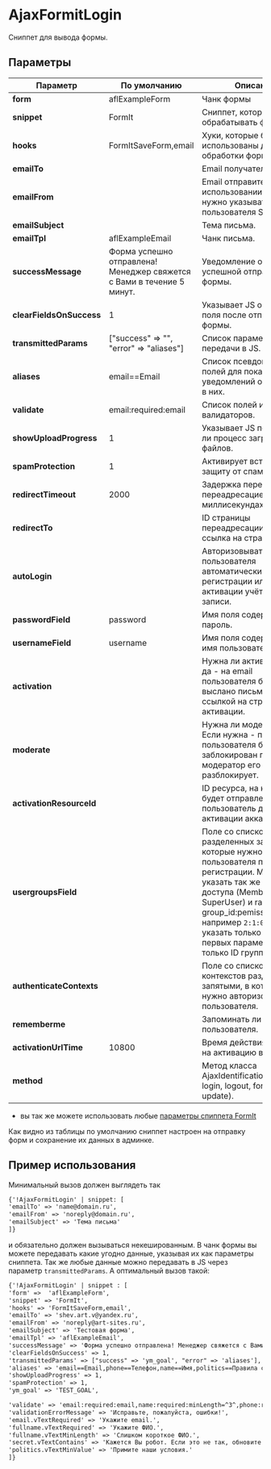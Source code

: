 # AjaxFormitLogin

Сниппет для вывода формы.

## Параметры

| Параметр                 | По умолчанию                                                          | Описание                                                                                                                                                                                                                                                                             |
|--------------------------|-----------------------------------------------------------------------|--------------------------------------------------------------------------------------------------------------------------------------------------------------------------------------------------------------------------------------------------------------------------------------|
| **form**                 | aflExampleForm                                                        | Чанк формы                                                                                                                                                                                                                                                                           |
| **snippet**              | FormIt                                                                | Сниппет, который будет обрабатывать форму                                                                                                                                                                                                                                            |
| **hooks**                | FormItSaveForm,email                                                  | Хуки, которые будут использованы для обработки формы.                                                                                                                                                                                                                                |
| **emailTo**              |                                                                       | Email получателя                                                                                                                                                                                                                                                                     |
| **emailFrom**            |                                                                       | Email отправителя. При использовании SMTP нужно указывать email пользователя SMTP.                                                                                                                                                                                                   |
| **emailSubject**         |                                                                       | Тема письма.                                                                                                                                                                                                                                                                         |
| **emailTpl**             | aflExampleEmail                                                       | Чанк письма.                                                                                                                                                                                                                                                                         |
| **successMessage**       | Форма успешно отправлена! Менеджер свяжется с Вами в течение 5 минут. | Уведомление об успешной отправке формы.                                                                                                                                                                                                                                              |
| **clearFieldsOnSuccess** | 1                                                                     | Указывает JS очищать ли поля после отправки формы.                                                                                                                                                                                                                                   |
| **transmittedParams**    | ["success" => "", "error" => "aliases"]                               | Список параметров для передачи в JS.                                                                                                                                                                                                                                                 |
| **aliases**              | email==Email                                                          | Список псевдонимов полей для показа уведомлений об ошибках в них.                                                                                                                                                                                                                    |
| **validate**             | email:required:email                                                  | Список полей и их валидаторов.                                                                                                                                                                                                                                                       |
| **showUploadProgress**   | 1                                                                     | Указывает JS показывать ли процесс загрузки файлов.                                                                                                                                                                                                                                  |
| **spamProtection**       | 1                                                                     | Активирует встроенную защиту от спама.                                                                                                                                                                                                                                               |
| **redirectTimeout**      | 2000                                                                  | Задержка перед переадресацией в миллисекундах.                                                                                                                                                                                                                                       |
| **redirectTo**           |                                                                       | ID страницы переадресации или ссылка на страницу.                                                                                                                                                                                                                                    |
| **autoLogin**            |                                                                       | Авторизовывать ли пользователя автоматически после регистрации или активации учётной записи.                                                                                                                                                                                         |
| **passwordField**        | password                                                              | Имя поля содержащего пароль.                                                                                                                                                                                                                                                         |
| **usernameField**        | username                                                              | Имя поля содержащего имя пользователя.                                                                                                                                                                                                                                               |
| **activation**           |                                                                       | Нужна ли активация, если да - на email пользователя будет выслано письмо с ссылкой на страницу активации.                                                                                                                                                                            |
| **moderate**             |                                                                       | Нужна ли модерация. Если нужна - профиль пользователя будет заблокирован пока модератор его не разблокирует.                                                                                                                                                                         |
| **activationResourceId** |                                                                       | ID ресурса, на который будет отправлен пользователь для активации аккаунта.                                                                                                                                                                                                          |
| **usergroupsField**      |                                                                       | Поле со списком групп разделенных запятыми, в которые нужно добавить пользователя при регистрации. Можно указать так же уровень доступа (Member или SuperUser) и rank: group_id:pemission_id:rank, например `2:1:0`. Можно указать только два первых параметра или только ID группы. |
| **authenticateContexts** |                                                                       | Поле со списком контекстов разделенных запятыми, в которых нужно авторизовать пользователя.                                                                                                                                                                                          |
| **rememberme**           |                                                                       | Запоминать ли пользователя.                                                                                                                                                                                                                                                          |
| **activationUrlTime**    | 10800                                                                 | Время действия ссылки на активацию в секундах.                                                                                                                                                                                                                                       |
| **method**               |                                                                       | Метод класса AjaxIdentification (register, login, logout, forgot, update).                                                                                                                                                                                                           |

* вы так же можете использовать любые [параметры спиппета FormIt][1]

Как видно из таблицы по умолчанию сниппет настроен на отправку форм и сохранение их данных в админке.

## Пример использования

Минимальный вызов должен выглядеть так

```html
{'!AjaxFormitLogin' | snippet: [
'emailTo' => 'name@domain.ru',
'emailFrom' => 'noreply@domain.ru',
'emailSubject' => 'Тема письма'
]}
```

и обязательно должен вызываться некешированным. В чанк формы вы можете передавать какие угодно данные, указывая их как параметры сниппета. Так же любые данные можно
передавать в JS через параметр `transmittedParams`.
А оптимальный вызов такой:

```html
{'!AjaxFormitLogin' | snippet : [
'form' =>  'aflExampleForm',
'snippet' => 'FormIt',
'hooks' => 'FormItSaveForm,email',
'emailTo' => 'shev.art.v@yandex.ru',
'emailFrom' => 'noreply@art-sites.ru',
'emailSubject' => 'Тестовая форма',
'emailTpl' => 'aflExampleEmail',
'successMessage' => 'Форма успешно отправлена! Менеджер свяжется с Вами в течение 5 минут.',
'clearFieldsOnSuccess' => 1,
'transmittedParams' => ["success" => 'ym_goal', "error" => 'aliases'],
'aliases' => 'email==Email,phone==Телефон,name==Имя,politics==Правила сервиса',
'showUploadProgress' => 1,
'spamProtection' => 1,
'ym_goal' => 'TEST_GOAL',

'validate' => 'email:required:email,name:required:minLength=^3^,phone:required,politics:minValue=^1^',
'validationErrorMessage' => 'Исправьте, пожалуйста, ошибки!',
'email.vTextRequired' => 'Укажите email.',
'fullname.vTextRequired' => 'Укажите ФИО.',
'fullname.vTextMinLength' => 'Слишком короткое ФИО.',
'secret.vTextContains' => 'Кажется Вы робот. Если это не так, обновите страницу.',
'politics.vTextMinValue' => 'Примите наши условия.'
]}
```

[1]: https://docs.modx.com/current/ru/extras/formit
